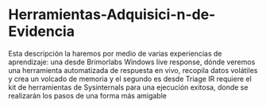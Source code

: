 # Herramientas-Adquisici-n-de-Evidencia
Esta descripción la haremos por medio de varias experiencias de aprendizaje: una desde Brimorlabs Windows live response, dónde veremos una herramienta automatizada de respuesta en vivo, recopila datos volátiles y crea un volcado de memoria y el segundo es desde Triage IR requiere el kit de herramientas de Sysinternals para una ejecución exitosa, donde se realizarán los pasos de una forma más amigable
